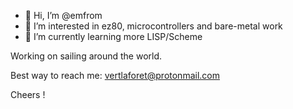 - 👋 Hi, I’m @emfrom
- 👀 I’m interested in ez80, microcontrollers and bare-metal work
- 🌱 I’m currently learning more LISP/Scheme

Working on sailing around the world. 
  
Best way to reach me: <vertlaforet@protonmail.com>

Cheers !



<!---
emfrom/emfrom is a ✨ special ✨ repository because its `README.md` (this file) appears on your GitHub profile.
You can click the Preview link to take a look at your changes.
--->

